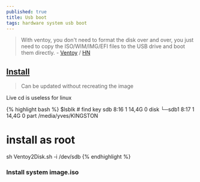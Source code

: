 ```yaml
---
published: true
title: Usb boot
tags: hardware system usb boot
---
```

> With ventoy, you don't need to format the disk over and over, you just need to copy the ISO/WIM/IMG/EFI files to the USB drive and boot them directly. - [Ventoy](https://www.ventoy.net/en/index.html) / [HN](https://news.ycombinator.com/item?id=24241485)

## [Install](https://www.ventoy.net/en/doc_start.html)
> Can be updated without recreating the image

Live cd is useless for linux

{% highlight bash %}
$lsblk # find key
sdb      8:16   1  14,4G  0 disk 
└─sdb1   8:17   1  14,4G  0 part /media/yves/KINGSTON

# install as root 
sh Ventoy2Disk.sh -i /dev/sdb
{% endhighlight %}


### Install system image.iso

